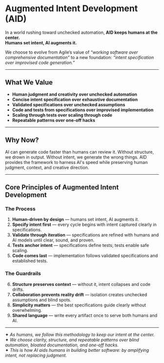 # Augmented Intent Development (AID)

In a world rushing toward unchecked automation, **AID keeps humans at the center.  
Humans set intent, AI augments it.**

We choose to evolve from Agile’s value of *“working software over comprehensive documentation”* to a new 
foundation: *“intent specification over improvised code generation.”*

---

## What We Value

- **Human judgment and creativity over unchecked automation**  
- **Concise intent specification over exhaustive documentation**  
- **Validated specifications over unchecked assumptions** 
- **Code and tests from specifications over improvised implementation**
- **Scaling through tests over scaling through code**  
- **Repeatable patterns over one-off hacks**

---

## Why Now?

AI can generate code faster than humans can review it. Without structure, we drown in output. Without intent, we generate the wrong things. AID provides the framework to harness AI's speed while preserving human judgment, context, and creative direction.

---

## Core Principles of Augmented Intent Development

### The Process
1. **Human-driven by design** — humans set intent, AI augments it.  
2. **Specify intent first** — every cycle begins with intent captured clearly in specifications.
3. **Validate through iteration** —  specifications are refined with humans and AI models until clear, sound, and proven.
4. **Tests anchor intent** — specifications define tests; tests enable safe scaling.
5. **Code comes last** — implementation follows validated specifications and established tests.

### The Guardrails
6. **Structure preserves context** — without it, intent collapses and code drifts.
7. **Collaboration prevents reality drift** — isolation creates unchecked assumptions and blind spots.
8. **Simplicity matters** — the best specifications guide clearly without overwhelming.  
9. **Shared language** — write every artifact once to serve both humans and AI.
                         
---

✦ *As humans, we follow this methodology to keep our intent at the center.*  
✦ *We choose clarity, structure, and repeatable patterns over blind automation, bloated documentation, and one-off hacks.*  
✦ *This is how AI aids humans in building better software: by amplifying intent, not replacing judgment.*